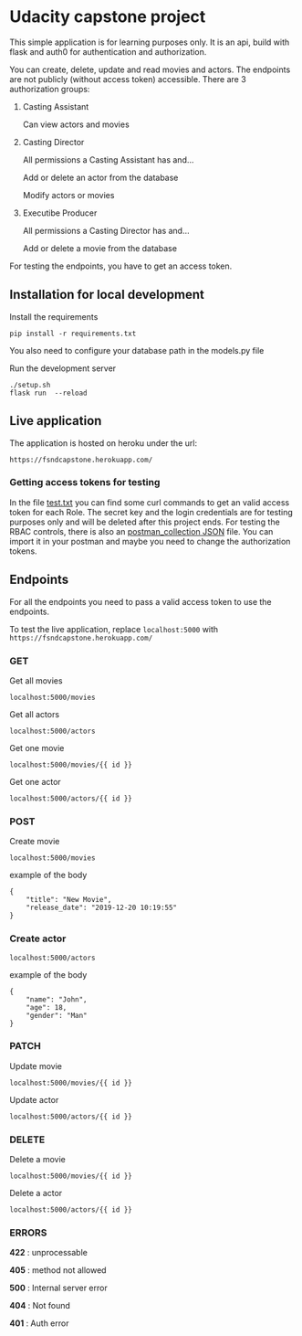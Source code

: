 # Udacity capstone project
This simple application is for learning purposes only. It is an api, build with flask and auth0 for authentication and authorization.

You can create, delete, update and read movies and actors.
The endpoints are not publicly (without access token) accessible.
There are 3 authorization groups:
1. Casting Assistant

   Can view actors and movies

2. Casting Director
   
   All permissions a Casting Assistant has and…

   Add or delete an actor from the database

   Modify actors or movies

3. Executibe Producer

   All permissions a Casting Director has and…

   Add or delete a movie from the database


For testing the endpoints, you have to get an access token.

## Installation for local development
Install the requirements
```
pip install -r requirements.txt
```

You also need to configure your database path in the models.py file

Run the development server
```
./setup.sh
flask run  --reload
```
## Live application
The application is hosted on heroku under the url:

`https://fsndcapstone.herokuapp.com/`

### Getting access tokens for testing
In the file [test.txt](./test.txt) you can find some curl commands to get an valid access token for each Role.
The secret key and the login credentials are for testing purposes only and will be deleted after this project ends.
For testing the RBAC controls, there is also an [postman_collection JSON](./capstone_auth.postman_collection.json) file. You can import it in your postman and maybe you need to change the authorization tokens.

## Endpoints
For all the endpoints you need to pass a valid access token to use the endpoints.

To test the live application, replace `localhost:5000` with `https://fsndcapstone.herokuapp.com/`

### GET
Get all movies

`localhost:5000/movies`

Get all actors

`localhost:5000/actors`

Get one movie

`localhost:5000/movies/{{ id }}`

Get one actor

`localhost:5000/actors/{{ id }}`

### POST
Create movie

`localhost:5000/movies`

example of the body
```
{
    "title": "New Movie",
    "release_date": "2019-12-20 10:19:55"
}
```
### Create actor
`localhost:5000/actors`

example of the body
```
{
	"name": "John",
	"age": 18,
	"gender": "Man"
}
```
### PATCH
Update movie

`localhost:5000/movies/{{ id }}`

Update actor

`localhost:5000/actors/{{ id }}`

### DELETE
Delete a movie

`localhost:5000/movies/{{ id }}`

Delete a actor

`localhost:5000/actors/{{ id }}`


### ERRORS
**422** : unprocessable

**405** : method not allowed

**500** : Internal server error

**404** : Not found

**401** : Auth error

